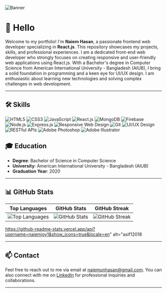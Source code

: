 ![Banner](https://i.ibb.co/WxyyhkF/Naiem-Hasan.jpg)
# 👋 Hello

Welcome to my portfolio! I'm **Naiem Hasan**, a passionate frontend web developer specializing in **React.js**. This repository showcases my projects, skills, and professional experiences. I am a dedicated front-end web developer who strongly focuses on creating responsive and user-friendly web applications using React.js. With a Bachelor's degree in Computer Science from American International University - Bangladesh (AIUB), I bring a solid foundation in programming and a keen eye for UI/UX design. I am enthusiastic about learning new technologies and solving complex challenges in web development.


---

## 🛠️ Skills


![HTML5](https://img.shields.io/badge/-HTML5-E34F26?logo=html5&logoColor=white&style=flat-square)
![CSS3](https://img.shields.io/badge/-CSS3-1572B6?logo=css3&logoColor=white&style=flat-square)
![JavaScript](https://img.shields.io/badge/-JavaScript-F7DF1E?logo=javascript&logoColor=black&style=flat-square)
![React.js](https://img.shields.io/badge/-React.js-61DAFB?logo=react&logoColor=white&style=flat-square)
![MongoDB](https://img.shields.io/badge/-MongoDB-47A248?logo=mongodb&logoColor=white&style=flat-square)
![Firebase](https://img.shields.io/badge/-Firebase-FFCA28?logo=firebase&logoColor=black&style=flat-square)
![Node.js](https://img.shields.io/badge/-Node.js-339933?logo=node.js&logoColor=white&style=flat-square)
![Express.js](https://img.shields.io/badge/-Express.js-000000?logo=express&logoColor=white&style=flat-square)
![Responsive Web Design](https://img.shields.io/badge/-Responsive%20Web%20Design-4285F4?logo=google&logoColor=white&style=flat-square)
![Git](https://img.shields.io/badge/-Git-F05032?logo=git&logoColor=white&style=flat-square)
![UI/UX Design](https://img.shields.io/badge/-UI%2FUX%20Design-6200EA?logo=adobe&logoColor=white&style=flat-square)
![RESTful APIs](https://img.shields.io/badge/-RESTful%20APIs-FF6F00?logo=api&logoColor=white&style=flat-square)
![Adobe Photoshop](https://img.shields.io/badge/-Adobe%20Photoshop-31A8FF?logo=adobe-photoshop&logoColor=white&style=flat-square)
![Adobe Illustrator](https://img.shields.io/badge/-Adobe%20Illustrator-FF9A00?logo=adobe-illustrator&logoColor=white&style=flat-square)



## 🎓 Education

- **Degree**: Bachelor of Science in Computer Science
- **University**: American International University - Bangladesh (AIUB)
- **Graduation Year**: 2020

---

## 📊 GitHub Stats

| Top Languages | GitHub Stats | GitHub Streak |
|:---:|:---:|:---:|
| ![Top Languages](https://github-readme-stats.vercel.app/api/top-langs/?username=SanyFaysal&theme=transparent&hide_border=true&include_all_commits=true&count_private=true&layout=compact) | ![GitHub Stats](https://github-readme-streak-stats.herokuapp.com/?user=naiemjoy1&theme=radical) | ![GitHub Streak](https://myreadme.vercel.app/api/embed/naiemjoy1?panels=userstatistics,toprepositories,commitgraph&theme=radical) |

https://github-readme-stats.vercel.app/api?username=naiemjoy1&show_icons=true&locale=en" alt="asif12018

---

## 📫 Contact

Feel free to reach out to me via email at naiemunhasan@gmail.com. You can also connect with me on [LinkedIn](https://www.linkedin.com/in/naiemjoy1/) for professional inquiries and collaborations.

---

